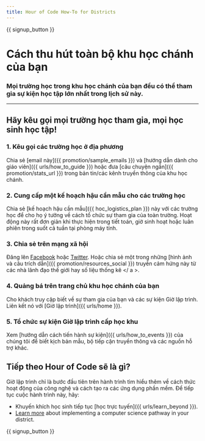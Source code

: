 ```yaml
---
title: Hour of Code How-To for Districts
---
```


{{ signup_button }}

# Cách thu hút toàn bộ khu học chánh của bạn

### Mọi trường học trong khu học chánh của bạn đều có thể tham gia sự kiện học tập lớn nhất trong lịch sử này.

* * *

## Hãy kêu gọi mọi trường học tham gia, mọi học sinh học tập!

### 1. Kêu gọi các trường học ở địa phương

Chia sẻ [email này]({{ promotion/sample_emails }}) và [hướng dẫn dành cho giáo viên]({{ urls/how_to_guide }}) hoặc đưa [câu chuyện ngắn]({{ promotion/stats_url }}) trong bản tin/các kênh truyền thông của khu học chánh. <br />

### 2. Cung cấp một kế hoạch hậu cần mẫu cho các trường học

Chia sẻ [kế hoạch hậu cần mẫu]({{ hoc_logistics_plan }}) này với các trường học để cho họ ý tưởng về cách tổ chức sự tham gia của toàn trường. Hoạt động này rất đơn giản khi thực hiện trong tiết toán, giờ sinh hoạt hoặc luân phiên trong suốt cả tuần tại phòng máy tính.

### 3. Chia sẻ trên mạng xã hội

Đăng lên [Facebook](https://www.facebook.com/sharer/sharer.php?u=http%3A%2F%2Fhourofcode.com%2Fus) hoặc [Twitter](https://twitter.com/intent/tweet?url=http%3A%2F%2Fhourofcode.com&text=I%27m%20participating%20in%20this%20year%27s%20%23HourOfCode%2C%20are%20you%3F%20%40codeorg&original_referer=https%3A%2F%2Fwww.google.com%2Furl%3Fq%3Dhttps%253A%252F%252Ftwitter.com%252Fshare%253Fhashtags%253D%2526amp%253Brelated%253Dcodeorg%2526amp%253Btext%253DI%252527m%252Bparticipating%252Bin%252Bthis%252Byear%252527s%252B%252523HourOfCode%25252C%252Bare%252Byou%25253F%252B%252540codeorg%2526amp%253Burl%253Dhttp%25253A%25252F%25252Fhourofcode.com%26sa%3DD%26sntz%3D1%26usg%3DAFQjCNE1GLTUbKZfMlEh9Aj5w0iswz6PYQ&related=codeorg&hashtags=). Hoặc chia sẻ một trong những [hình ảnh và câu trích dẫn]({{ promotion/resources_social }}) truyền cảm hứng này từ các nhà lãnh đạo thế giới hay số liệu thống kê </ a >.</p> 

### 4. Quảng bá trên trang chủ khu học chánh của bạn

Cho khách truy cập biết về sự tham gia của bạn và các sự kiện Giờ lập trình. Liên kết nó với [Giờ lập trình]({{ urls/home }}).

### 5. Tổ chức sự kiện Giờ lập trình cấp học khu

Xem [hướng dẫn cách tiến hành sự kiện]({{ urls/how_to_events }}) của chúng tôi để biết kịch bản mẫu, bộ tiếp cận truyền thông và các nguồn hỗ trợ khác.

## Tiếp theo Hour of Code sẽ là gì?

Giờ lập trình chỉ là bước đầu tiên trên hành trình tìm hiểu thêm về cách thức hoạt động của công nghệ và cách tạo ra các ứng dụng phần mềm. Để tiếp tục cuộc hành trình này, hãy:

- Khuyến khích học sinh tiếp tục [học trực tuyến]({{ urls/learn_beyond }}).
- [Learn more](https://code.org/administrators) about implementing a computer science pathway in your district.

{{ signup_button }}